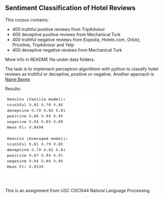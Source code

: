 ## Sentiment Classification of Hotel Reviews 

This corpus contains:
* 400 truthful positive reviews from TripAdvisor 
* 400 deceptive positive reviews from Mechanical Turk 
* 400 truthful negative reviews from Expedia, Hotels.com, Orbitz, Priceline,
  TripAdvisor and Yelp 
* 400 deceptive negative reviews from Mechanical Turk 

More info in README file under data folders. 


The task is to implement perceptron algorithmn with python to classify hotel reviews as truthful or deceptive, positive or negative. 
Another approach is [Naive Bayes](https://github.com/wenhuanghuang/NLP_Projects/tree/main/SentimentAnalysisHotelReviews/NaiveBayesApproach) 

Results: 

<p>
  <img src="https://github.com/wenhuanghuang/NLP_Projects/blob/main/SentimentAnalysisHotelReviews/Results.png" width="300">
</p>

This is an assignment from USC CSCI544 Natural Language Processing 